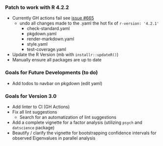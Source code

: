 ### Patch to work with R 4.2.2
- Currently GH actions fail see [issue #665](https://github.com/r-lib/actions/issues/655)
  * undo all changes made to the .yaml the hot fix of `r-version: '4.2.1'`
    * check-standard.yaml
    * pkgdown.yaml
    * render-markdown.yaml
    * style.yaml
    * test-coverage.yaml
- Update the R Version (mb with `installr::updateR()`)
- Manually ensure all packages are up to date

### Goals for Future Developments (to do)
- Add todos to navbar on pkgdown (edit yaml)

### Goals for Version 3.0
- Add linter to CI (GH Actions)
- Fix all lint suggestions
  * Search for an automatization of lint suggestions
- Add a complete vignette for a factor analysis (utilizing `psych` and
  `datscience` package)
- Beautify / clarify the vignette for bootstrapping confidence
  intervals for observed Eigenvalues in parallel analysis

